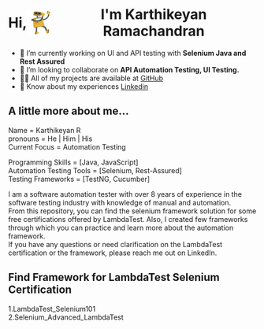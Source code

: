 <h1 align="center" style="display: flex; align-items: center;">
    Hi,<img src="GIF/robothi.gif" width="50px" height="50px" style="vertical-align: middle;" align="center">I'm Karthikeyan Ramachandran
</h1>


- 🔭 I’m currently working on UI and API testing with **Selenium Java and Rest Assured**
- 👯 I’m looking to collaborate on **API Automation Testing, UI Testing.**
- 👨‍💻 All of my projects are available at [GitHub](https://github.com/KartikeyanRamachandran)
- 📄 Know about my experiences [Linkedin](https://www.linkedin.com/in/karthikeyan-r-2542601b2/)

<h2 >A little more about me...</h2>

Name            = Karthikeyan R <br> 
pronouns        = He | Him | His <br>
Current Focus   = Automation Testing <br>

Programming Skills        = [Java, JavaScript] <br>
Automation Testing Tools  = [Selenium, Rest-Assured] <br>
Testing Frameworks        = [TestNG, Cucumber] <be>

<p>
    I am a software automation tester with over 8 years of experience in the software testing industry with knowledge of manual and automation. <br>From this repository, you can find the selenium framework solution for some free certifications offered by LambdaTest. Also, I created few frameworks through which you can practice and learn more about the automation framework. <br>If you have any questions or need clarification on the LambdaTest certification or the framework, please reach me out on LinkedIn.
</p>

<!--
## **Find Automation Testing Projects for Your Practice**

-->

## **Find Framework for LambdaTest Selenium Certification**

1.LambdaTest_Selenium101 <br>
2.Selenium_Advanced_LambdaTest <br>

